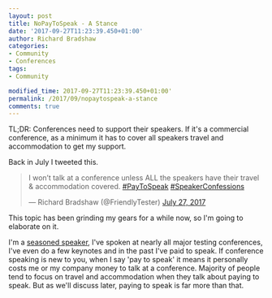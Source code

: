 ```yaml
---
layout: post
title: NoPayToSpeak - A Stance
date: '2017-09-27T11:23:39.450+01:00'
author: Richard Bradshaw
categories: 
- Community
- Conferences
tags:
- Community

modified_time: 2017-09-27T11:23:39.450+01:00'
permalink: /2017/09/nopaytospeak-a-stance
comments: true
---
```

TL;DR: Conferences need to support their speakers. If it's a commercial conference, as a minimum it has to cover all speakers travel and accommodation to get my support.

Back in July I tweeted this. 
<blockquote class="twitter-tweet tw-align-center" data-lang="en"><p lang="en" dir="ltr">I won’t talk at a conference unless ALL the speakers have their travel &amp; accommodation covered. <a href="https://twitter.com/hashtag/PayToSpeak?src=hash&amp;ref_src=twsrc%5Etfw">#PayToSpeak</a> <a href="https://twitter.com/hashtag/SpeakerConfessions?src=hash&amp;ref_src=twsrc%5Etfw">#SpeakerConfessions</a></p>&mdash; Richard Bradshaw (@FriendlyTester) <a href="https://twitter.com/FriendlyTester/status/890543166994214912?ref_src=twsrc%5Etfw">July 27, 2017</a></blockquote>

This topic has been grinding my gears for a while now, so I'm going to elaborate on it.

I'm a [seasoned speaker](/events/), I've spoken at nearly all major testing conferences, I've even do a few keynotes and in the past I've paid to speak. If conference speaking is new to you, when I say 'pay to speak' it means it personally costs me or my company money to talk at a conference. Majority of people tend to focus on travel and accommodation when they talk about paying to speak. But as we'll discuss later, paying to speak is far more than that.